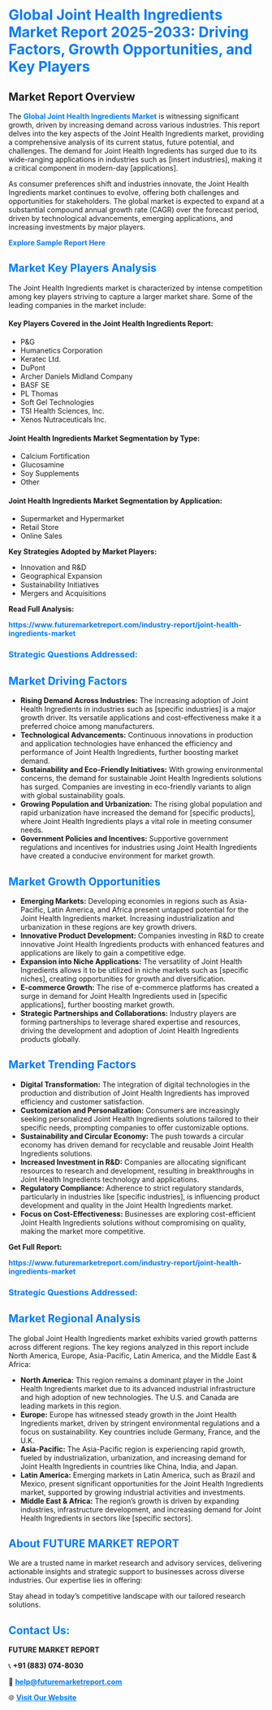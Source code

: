 <h1 style="color: #007BFF;">Global Joint Health Ingredients Market Report 2025-2033: Driving Factors, Growth Opportunities, and Key Players</h1>

<section id="overview">
<h2>Market Report Overview</h2>
<p>The <a href="https://www.futuremarketreport.com/industry-report/joint-health-ingredients-market" style="color: #007BFF; text-decoration: none;"><strong>Global Joint Health Ingredients Market</strong></a> is witnessing significant growth, driven by increasing demand across various industries. This report delves into the key aspects of the Joint Health Ingredients market, providing a comprehensive analysis of its current status, future potential, and challenges. The demand for Joint Health Ingredients has surged due to its wide-ranging applications in industries such as [insert industries], making it a critical component in modern-day [applications].</p>
<p>As consumer preferences shift and industries innovate, the Joint Health Ingredients market continues to evolve, offering both challenges and opportunities for stakeholders. The global market is expected to expand at a substantial compound annual growth rate (CAGR) over the forecast period, driven by technological advancements, emerging applications, and increasing investments by major players.</p>
</section>

<section id="overview">
<p><a href="https://www.futuremarketreport.com/request-sample/reportId=87238" style="color: #007BFF; text-decoration: none;"><strong>Explore Sample Report Here</strong></a></p>
</section>

<section id="key-players">
<h2 style="color: #007BFF;">Market Key Players Analysis</h2>
<p>The Joint Health Ingredients market is characterized by intense competition among key players striving to capture a larger market share. Some of the leading companies in the market include:</p>
<h4>Key Players Covered in the Joint Health Ingredients Report:</h4>
<ul><li>P&amp;G</li><li>Humanetics Corporation</li><li>Keratec Ltd.</li><li>DuPont</li><li>Archer Daniels Midland Company</li><li>BASF SE</li><li>PL Thomas</li><li>Soft Gel Technologies</li><li>TSI Health Sciences, Inc.</li><li>Xenos Nutraceuticals Inc.</li></ul>
<h4>Joint Health Ingredients Market Segmentation by Type:</h4>
<ul><li>Calcium Fortification</li><li>Glucosamine</li><li>Soy Supplements</li><li>Other</li></ul>

<h4>Joint Health Ingredients Market Segmentation by Application:</h4>
<ul><li>Supermarket and Hypermarket</li><li>Retail Store</li><li>Online Sales</li></ul>
<p><strong>Key Strategies Adopted by Market Players:</strong></p>
<ul>
<li>Innovation and R&D</li>
<li>Geographical Expansion</li>
<li>Sustainability Initiatives</li>
<li>Mergers and Acquisitions</li>
</ul>
</section>

<section>
<p><strong>Read Full Analysis: </strong></p><a href="https://www.futuremarketreport.com/industry-report/joint-health-ingredients-market" style="color: #007BFF; text-decoration: none;"><strong>https://www.futuremarketreport.com/industry-report/joint-health-ingredients-market</strong></a>
<h3 style="color: #007BFF;">Strategic Questions Addressed:</h3>
</section>

<section id="driving-factors">
<h2 style="color: #007BFF;">Market Driving Factors</h2>
<ul>
<li><strong>Rising Demand Across Industries:</strong> The increasing adoption of Joint Health Ingredients in industries such as [specific industries] is a major growth driver. Its versatile applications and cost-effectiveness make it a preferred choice among manufacturers.</li>
<li><strong>Technological Advancements:</strong> Continuous innovations in production and application technologies have enhanced the efficiency and performance of Joint Health Ingredients, further boosting market demand.</li>
<li><strong>Sustainability and Eco-Friendly Initiatives:</strong> With growing environmental concerns, the demand for sustainable Joint Health Ingredients solutions has surged. Companies are investing in eco-friendly variants to align with global sustainability goals.</li>
<li><strong>Growing Population and Urbanization:</strong> The rising global population and rapid urbanization have increased the demand for [specific products], where Joint Health Ingredients plays a vital role in meeting consumer needs.</li>
<li><strong>Government Policies and Incentives:</strong> Supportive government regulations and incentives for industries using Joint Health Ingredients have created a conducive environment for market growth.</li>
</ul>
</section>

<section id="growth-opportunities">
<h2 style="color: #007BFF;">Market Growth Opportunities</h2>
<ul>
<li><strong>Emerging Markets:</strong> Developing economies in regions such as Asia-Pacific, Latin America, and Africa present untapped potential for the Joint Health Ingredients market. Increasing industrialization and urbanization in these regions are key growth drivers.</li>
<li><strong>Innovative Product Development:</strong> Companies investing in R&D to create innovative Joint Health Ingredients products with enhanced features and applications are likely to gain a competitive edge.</li>
<li><strong>Expansion into Niche Applications:</strong> The versatility of Joint Health Ingredients allows it to be utilized in niche markets such as [specific niches], creating opportunities for growth and diversification.</li>
<li><strong>E-commerce Growth:</strong> The rise of e-commerce platforms has created a surge in demand for Joint Health Ingredients used in [specific applications], further boosting market growth.</li>
<li><strong>Strategic Partnerships and Collaborations:</strong> Industry players are forming partnerships to leverage shared expertise and resources, driving the development and adoption of Joint Health Ingredients products globally.</li>
</ul>
</section>

<section id="trending-factors">
<h2 style="color: #007BFF;">Market Trending Factors</h2>
<ul>
<li><strong>Digital Transformation:</strong> The integration of digital technologies in the production and distribution of Joint Health Ingredients has improved efficiency and customer satisfaction.</li>
<li><strong>Customization and Personalization:</strong> Consumers are increasingly seeking personalized Joint Health Ingredients solutions tailored to their specific needs, prompting companies to offer customizable options.</li>
<li><strong>Sustainability and Circular Economy:</strong> The push towards a circular economy has driven demand for recyclable and reusable Joint Health Ingredients solutions.</li>
<li><strong>Increased Investment in R&D:</strong> Companies are allocating significant resources to research and development, resulting in breakthroughs in Joint Health Ingredients technology and applications.</li>
<li><strong>Regulatory Compliance:</strong> Adherence to strict regulatory standards, particularly in industries like [specific industries], is influencing product development and quality in the Joint Health Ingredients market.</li>
<li><strong>Focus on Cost-Effectiveness:</strong> Businesses are exploring cost-efficient Joint Health Ingredients solutions without compromising on quality, making the market more competitive.</li>
</ul>
</section>

<section>
<p><strong>Get Full Report: </strong></p><a href="https://www.futuremarketreport.com/industry-report/joint-health-ingredients-market" style="color: #007BFF; text-decoration: none;"><strong>https://www.futuremarketreport.com/industry-report/joint-health-ingredients-market</strong></a>
<h3 style="color: #007BFF;">Strategic Questions Addressed:</h3>
</section>


<section id="regional-analysis">
<h2 style="color: #007BFF;">Market Regional Analysis</h2>
<p>The global Joint Health Ingredients market exhibits varied growth patterns across different regions. The key regions analyzed in this report include North America, Europe, Asia-Pacific, Latin America, and the Middle East & Africa:</p>
<ul>
<li><strong>North America:</strong> This region remains a dominant player in the Joint Health Ingredients market due to its advanced industrial infrastructure and high adoption of new technologies. The U.S. and Canada are leading markets in this region.</li>
<li><strong>Europe:</strong> Europe has witnessed steady growth in the Joint Health Ingredients market, driven by stringent environmental regulations and a focus on sustainability. Key countries include Germany, France, and the U.K.</li>
<li><strong>Asia-Pacific:</strong> The Asia-Pacific region is experiencing rapid growth, fueled by industrialization, urbanization, and increasing demand for Joint Health Ingredients in countries like China, India, and Japan.</li>
<li><strong>Latin America:</strong> Emerging markets in Latin America, such as Brazil and Mexico, present significant opportunities for the Joint Health Ingredients market, supported by growing industrial activities and investments.</li>
<li><strong>Middle East & Africa:</strong> The region’s growth is driven by expanding industries, infrastructure development, and increasing demand for Joint Health Ingredients in sectors like [specific sectors].</li>
</ul>
</section>

<footer>
<h2 style="color: #007BFF;">About FUTURE MARKET REPORT</h2>
<p>We are a trusted name in market research and advisory services, delivering actionable insights and strategic support to businesses across diverse industries. Our expertise lies in offering:</p>

<p>Stay ahead in today’s competitive landscape with our tailored research solutions.</p>

<h2 style="color: #007BFF;">Contact Us:</h2>
<p><strong>FUTURE MARKET REPORT</strong></p>
<p>📞 <strong>+91 (883) 074-8030</strong></p>
<p>📧 <strong><a href="mailto:help@futuremarketreport.com" style="color: #007BFF;">help@futuremarketreport.com</a></strong></p>
<p>🌐 <strong><a href="https://www.futuremarketreport.com/" style="color: #007BFF;">Visit Our Website</a></strong></p>
</footer>